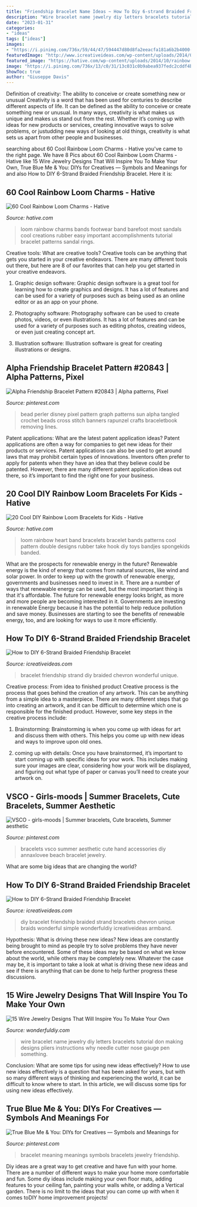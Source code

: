```yaml
---
title: "Friendship Bracelet Name Ideas ~ How To Diy 6-strand Braided Friendship Bracelet"
description: "Wire bracelet name jewelry diy letters bracelets tutorial don making designs pliers instructions why needle cutter nose gauge pen something"
date: "2023-01-31"
categories:
- "ideas"
tags: ["ideas"]
images:
- "https://i.pinimg.com/736x/59/44/47/594447d80d8fa2eeacfa181a6b2b4000--perler-bead-charts-perler-bead-pattern-disney.jpg"
featuredImage: "http://www.icreativeideas.com/wp-content/uploads/2014/07/How-to-DIY-6-Strand-Braided-Friendship-Bracelet-2.jpg"
featured_image: "https://hative.com/wp-content/uploads/2014/10/rainbow-loom-charms/8-footwear.jpg"
image: "https://i.pinimg.com/736x/13/c0/31/13c031c0b9abea937fedc2cddf4baf97.jpg"
ShowToc: true
author: "Giuseppe Davis"
---
```



Definition of creativity: The ability to conceive or create something new or unusual
Creativity is a word that has been used for centuries to describe different aspects of life. It can be defined as the ability to conceive or create something new or unusual. In many ways, creativity is what makes us unique and makes us stand out from the rest. Whether it’s coming up with ideas for new products or services, creating innovative ways to solve problems, or justudding new ways of looking at old things, creativity is what sets us apart from other people and businesses.

	

		
searching about 60 Cool Rainbow Loom Charms - Hative you've came to the right page. We have 8 Pics about 60 Cool Rainbow Loom Charms - Hative like 15 Wire Jewelry Designs That Will Inspire You To Make Your Own, True Blue Me &amp; You: DIYs for Creatives — Symbols and Meanings for and also How to DIY 6-Strand Braided Friendship Bracelet. Here it is:
		
    
## 60 Cool Rainbow Loom Charms - Hative

<img loading=lazy src="https://hative.com/wp-content/uploads/2014/10/rainbow-loom-charms/8-footwear.jpg" onerror="this.onerror=null;this.src='https://tse3.mm.bing.net/th?id=OIP.QMlAbtLnGrFOYb-L-Mgh_AHaFi&amp;pid=15.1';" alt="60 Cool Rainbow Loom Charms - Hative">

_Source: hative.com_

>loom rainbow charms bands footwear band barefoot most sandals cool creations rubber easy important accomplishments tutorial bracelet patterns sandal rings. 

	

Creative tools: What are creative tools?
Creative tools can be anything that gets you started in your creative endeavors. There are many different tools out there, but here are 8 of our favorites that can help you get started in your creative endeavors. 
1. Graphic design software: Graphic design software is a great tool for learning how to create graphics and designs. It has a lot of features and can be used for a variety of purposes such as being used as an online editor or as an app on your phone.

2. Photography software: Photography software can be used to create photos, videos, or even illustrations. It has a lot of features and can be used for a variety of purposes such as editing photos, creating videos, or even just creating concept art.

3. Illustration software: Illustration software is great for creating illustrations or designs.

    
## Alpha Friendship Bracelet Pattern #20843 | Alpha Patterns, Pixel

<img loading=lazy src="https://i.pinimg.com/736x/59/44/47/594447d80d8fa2eeacfa181a6b2b4000--perler-bead-charts-perler-bead-pattern-disney.jpg" onerror="this.onerror=null;this.src='https://tse3.mm.bing.net/th?id=OIP.PXVH_VJHLg9qg9HIlY2YkQHaHa&amp;pid=15.1';" alt="Alpha Friendship Bracelet Pattern #20843 | Alpha patterns, Pixel">

_Source: pinterest.com_

>bead perler disney pixel pattern graph patterns sun alpha tangled crochet beads cross stitch banners rapunzel crafts braceletbook removing lines. 

	

Patent applications: What are the latest patent application ideas?
Patent applications are often a way for companies to get new ideas for their products or services. Patent applications can also be used to get around laws that may prohibit certain types of innovations. 
Inventors often prefer to apply for patents when they have an idea that they believe could be patented. However, there are many different patent application ideas out there, so it’s important to find the right one for your business.

    
## 20 Cool DIY Rainbow Loom Bracelets For Kids - Hative

<img loading=lazy src="https://hative.com/wp-content/uploads/2014/10/rainbow-loom-bracelets/8-heart-rainbow-loom-bracelet.jpg" onerror="this.onerror=null;this.src='https://tse3.mm.bing.net/th?id=OIP.m8EBpl_ZQbQDw5WTFTrP-QHaJ6&amp;pid=15.1';" alt="20 Cool DIY Rainbow Loom Bracelets for Kids - Hative">

_Source: hative.com_

>loom rainbow heart band bracelets bracelet bands patterns cool pattern double designs rubber take hook diy toys bandjes spongekids banded. 

	

What are the prospects for renewable energy in the future?
Renewable energy is the kind of energy that comes from natural sources, like wind and solar power. In order to keep up with the growth of renewable energy, governments and businesses need to invest in it. There are a number of ways that renewable energy can be used, but the most important thing is that it's affordable. 
The future for renewable energy looks bright, as more and more people are becoming interested in it. Governments are investing in renewable Energy because it has the potential to help reduce pollution and save money. Businesses are starting to see the benefits of renewable energy, too, and are looking for ways to use it more efficiently.

    
## How To DIY 6-Strand Braided Friendship Bracelet

<img loading=lazy src="http://www.icreativeideas.com/wp-content/uploads/2014/07/How-to-DIY-6-Strand-Braided-Friendship-Bracelet-2.jpg" onerror="this.onerror=null;this.src='https://tse4.mm.bing.net/th?id=OIP.mItDeY0tWyL9EbBnIfp5wwHaLv&amp;pid=15.1';" alt="How to DIY 6-Strand Braided Friendship Bracelet">

_Source: icreativeideas.com_

>bracelet friendship strand diy braided chevron wonderful unique. 

	

Creative process: From idea to finished product
Creative process is the process that goes behind the creation of any artwork. This can be anything from a simple idea to a masterpiece. There are many different steps that go into creating an artwork, and it can be difficult to determine which one is responsible for the finished product. However, some key steps in the creative process include:
1. Brainstorming: Brainstorming is when you come up with ideas for art and discuss them with others. This helps you come up with new ideas and ways to improve upon old ones.

2. coming up with details: Once you have brainstormed, it’s important to start coming up with specific ideas for your work. This includes making sure your images are clear, considering how your work will be displayed, and figuring out what type of paper or canvas you’ll need to create your artwork on.

    
## VSCO - Girls-moods | Summer Bracelets, Cute Bracelets, Summer Aesthetic

<img loading=lazy src="https://i.pinimg.com/736x/3d/a7/86/3da7862b2570c723f05f3a1270e54645.jpg" onerror="this.onerror=null;this.src='https://tse4.mm.bing.net/th?id=OIP.HCOcAqEzkHnpUWewINOmLwHaLF&amp;pid=15.1';" alt="VSCO - girls-moods | Summer bracelets, Cute bracelets, Summer aesthetic">

_Source: pinterest.com_

>bracelets vsco summer aesthetic cute hand accessories diy annaxlovee beach bracelet jewelry. 

	

What are some big ideas that are changing the world?

    
## How To DIY 6-Strand Braided Friendship Bracelet

<img loading=lazy src="http://www.icreativeideas.com/wp-content/uploads/2014/07/How-to-DIY-6-Strand-Braided-Friendship-Bracelet-1.jpg" onerror="this.onerror=null;this.src='https://tse1.mm.bing.net/th?id=OIP.6qsLKU2wnCUEbCFjgw7AjQHaJ4&amp;pid=15.1';" alt="How to DIY 6-Strand Braided Friendship Bracelet">

_Source: icreativeideas.com_

>diy bracelet friendship braided strand bracelets chevron unique braids wonderful simple wonderfuldiy icreativeideas armband. 

	

Hypothesis: What is driving these new ideas?
New ideas are constantly being brought to mind as people try to solve problems they have never before encountered. Some of these ideas may be based on what we know about the world, while others may be completely new. Whatever the case may be, it is important to take a look at what is driving these new ideas and see if there is anything that can be done to help further progress these discussions.

    
## 15 Wire Jewelry Designs That Will Inspire You To Make Your Own

<img loading=lazy src="https://cdn.wonderfuldiy.com/wp-content/uploads/2016/06/Wire-name-bracelet.jpg" onerror="this.onerror=null;this.src='https://tse3.mm.bing.net/th?id=OIP.BZAc51taH0-j6UmRgD-1MAHaFI&amp;pid=15.1';" alt="15 Wire Jewelry Designs That Will Inspire You To Make Your Own">

_Source: wonderfuldiy.com_

>wire bracelet name jewelry diy letters bracelets tutorial don making designs pliers instructions why needle cutter nose gauge pen something. 

	

Conclusion: What are some tips for using new ideas effectively?
How to use new ideas effectively is a question that has been asked for years, but with so many different ways of thinking and experiencing the world, it can be difficult to know where to start. In this article, we will discuss some tips for using new ideas effectively.

    
## True Blue Me &amp; You: DIYs For Creatives — Symbols And Meanings For

<img loading=lazy src="https://i.pinimg.com/736x/13/c0/31/13c031c0b9abea937fedc2cddf4baf97.jpg" onerror="this.onerror=null;this.src='https://tse3.mm.bing.net/th?id=OIP.mCj8ZLUW4yMrX4NibvhhBQHaPL&amp;pid=15.1';" alt="True Blue Me &amp; You: DIYs for Creatives — Symbols and Meanings for">

_Source: pinterest.com_

>bracelet meaning meanings symbols bracelets jewelry friendship. 

	

Diy ideas are a great way to get creative and have fun with your home. There are a number of different ways to make your home more comfortable and fun. Some diy ideas include making your own floor mats, adding features to your ceiling fan, painting your walls white, or adding a Vertical garden. There is no limit to the ideas that you can come up with when it comes toDIY home improvement projects!

